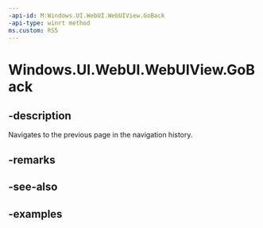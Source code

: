 ```yaml
---
-api-id: M:Windows.UI.WebUI.WebUIView.GoBack
-api-type: winrt method
ms.custom: RS5
---
```


<!-- Method syntax.
public void WebUIView.GoBack()
-->

# Windows.UI.WebUI.WebUIView.GoBack

## -description
Navigates to the previous page in the navigation history.

## -remarks

## -see-also

## -examples

